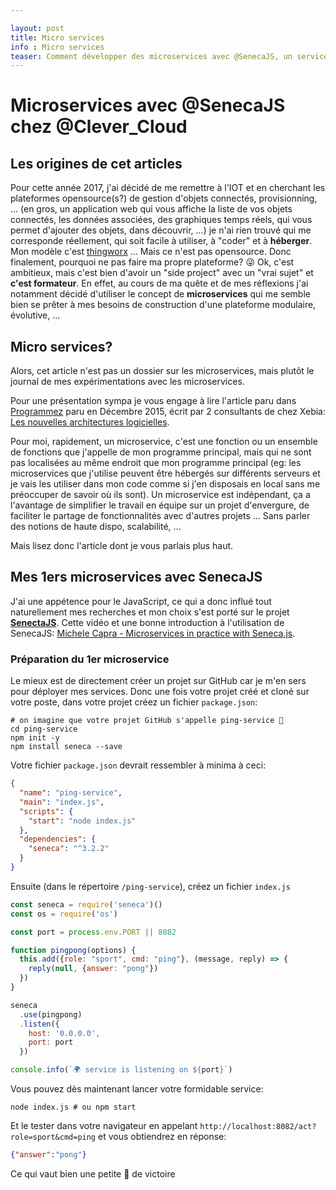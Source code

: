 ```yaml
---

layout: post
title: Micro services
info : Micro services
teaser: Comment développer des microservices avec @SenecaJS, un service discovery avec Redis et les "hoster" facilement chez @Clever_Cloud
---
```


# Microservices avec @SenecaJS chez @Clever_Cloud

## Les origines de cet articles

Pour cette année 2017, j'ai décidé de me remettre à l'IOT et en cherchant les plateformes opensource(s?) de gestion d'objets connectés, provisionning, ... (en gros, un application web qui vous affiche la liste de vos objets connectés, les données associées, des graphiques temps réels, qui vous permet d'ajouter des objets, dans découvrir, ...) je n'ai rien trouvé qui me corresponde réellement, qui soit facile à utiliser, à "coder" et à **héberger**. Mon modèle c'est [thingworx](https://www.thingworx.com/) ... Mais ce n'est pas opensource. Donc finalement, pourquoi ne pas faire ma propre plateforme? :stuck_out_tongue_winking_eye: Ok, c'est ambitieux, mais c'est bien d'avoir un "side project" avec un "vrai sujet" et **c'est formateur**. En effet, au cours de ma quête et de mes réflexions j'ai notamment décidé d'utiliser le concept de **microservices** qui me semble bien se prêter à mes besoins de construction d'une plateforme modulaire, évolutive, ...

## Micro services?

Alors, cet article n'est pas un dossier sur les microservices, mais plutôt le journal de mes expérimentations avec les microservices.

Pour une présentation sympa je vous engage à lire l'article paru dans [Programmez](http://www.programmez.com/) paru en Décembre 2015, écrit par 2 consultants de chez Xebia: [Les nouvelles architectures logicielles](http://blog.xebia.fr/wp-content/uploads/2016/01/Microservices-Programmez1.pdf).

Pour moi, rapidement, un microservice, c'est une fonction ou un ensemble de fonctions que j'appelle de mon programme principal, mais qui ne sont pas localisées au même endroit que mon programme principal (eg: les microservices que j'utilise peuvent être hébergés sur différents serveurs et je vais les utiliser dans mon code comme si j'en disposais en local sans me préoccuper de savoir où ils sont). Un microservice est indépendant, ça a l'avantage de simplifier le travail en équipe sur un projet d'envergure, de faciliter le partage de fonctionnalités avec d'autres projets ... Sans parler des notions de haute dispo, scalabilité, ...

Mais lisez donc l'article dont je vous parlais plus haut.

## Mes 1ers microservices avec SenecaJS

J'ai une appétence pour le JavaScript, ce qui a donc influé tout naturellement mes recherches et mon choix s'est porté sur le projet **[SenectaJS](http://senecajs.org/)**. Cette vidéo et une bonne introduction à l'utilisation de SenecaJS: [Michele Capra - Microservices in practice with Seneca.js](https://vimeo.com/175121062).

### Préparation du 1er microservice

Le mieux est de directement créer un projet sur GitHub car je m'en sers pour déployer mes services. Donc une fois votre projet créé et cloné sur votre poste, dans votre projet créez un fichier `package.json`:

```shell
# on imagine que votre projet GitHub s'appelle ping-service 🏓
cd ping-service
npm init -y
npm install seneca --save
```

Votre fichier `package.json` devrait ressembler à minima à ceci:

```json
{
  "name": "ping-service",
  "main": "index.js",
  "scripts": {
    "start": "node index.js"
  },
  "dependencies": {
    "seneca": "^3.2.2"
  }
}
```

Ensuite (dans le répertoire `/ping-service`), créez un fichier `index.js`

```javascript
const seneca = require('seneca')()
const os = require('os')

const port = process.env.PORT || 8082

function pingpong(options) {
  this.add({role: "sport", cmd: "ping"}, (message, reply) => {
    reply(null, {answer: "pong"})
  })
}

seneca
  .use(pingpong)
  .listen({
    host: '0.0.0.0',
    port: port
  })

console.info(`🌍 service is listening on ${port}`)
```

Vous pouvez dès maintenant lancer votre formidable service:

```shell
node index.js # ou npm start
```

Et le tester dans votre navigateur en appelant `http://localhost:8082/act?role=sport&cmd=ping` et vous obtiendrez en réponse:

```json
{"answer":"pong"}
```

Ce qui vaut bien une petite 🕺 de victoire
